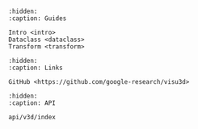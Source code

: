 <!-- mdformat off(myst not supported) -->

```{include} ../README.md
```

<!--

How to have a self-reference ?

```{toctree}
:hidden:
:maxdepth: 0
:titlesonly:
Homepage <index>
```

-->

```{toctree}
:hidden:
:caption: Guides

Intro <intro>
Dataclass <dataclass>
Transform <transform>
```

```{toctree}
:hidden:
:caption: Links

GitHub <https://github.com/google-research/visu3d>
```

```{toctree}
:hidden:
:caption: API

api/v3d/index
```
